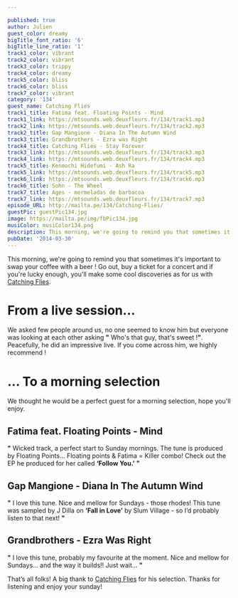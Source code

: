 ```yaml
---

published: true
author: Julien
guest_color: dreamy
bigTitle_font_ratio: '6'
bigTitle_line_ratio: '1'
track1_color: vibrant
track2_color: vibrant
track3_color: trippy
track4_color: dreamy
track5_color: bliss
track6_color: bliss
track7_color: vibrant
category: '134'
guest_name: Catching Flies
track1_title: Fatima feat. Floating Points - Mind
track1_link: https://mtsounds.web.deuxfleurs.fr/134/track1.mp3
track2_link: https://mtsounds.web.deuxfleurs.fr/134/track2.mp3
track2_title: Gap Mangione - Diana In The Autumn Wind
track3_title: Grandbrothers - Ezra was Right
track4_title: Catching Flies - Stay Forever
track3_link: https://mtsounds.web.deuxfleurs.fr/134/track3.mp3
track4_link: https://mtsounds.web.deuxfleurs.fr/134/track4.mp3
track5_title: Kenmochi Hidefumi - Ash Ra
track5_link: https://mtsounds.web.deuxfleurs.fr/134/track5.mp3
track6_link: https://mtsounds.web.deuxfleurs.fr/134/track6.mp3
track6_title: Sohn - The Wheel
track7_title: Ages - mermeladas de barbacoa
track7_link: https://mtsounds.web.deuxfleurs.fr/134/track7.mp3
episode_URL: http://mailta.pe/134/Catching-Flies/
guestPic: guestPic134.jpg
image: https://mailta.pe/img/fbPic134.jpg
musiColor: musiColor134.png
description: This morning, we're going to remind you that sometimes it's important to swap your coffee with a beer !  Go out, buy a ticket for a concert and if you're lucky enough, you'll make some cool discoveries as for us with Catching Flies.
pubDate: '2014-03-30'
---
```



This morning, we're going to remind you that sometimes it's important to swap your coffee with a beer ! 
Go out, buy a ticket for a concert and if you're lucky enough, you'll make some cool discoveries as for us with [Catching Flies](https://soundcloud.com/catchingfliesmusic "Catching Flies Soundcloud Page").

# From a live session... 
We asked few people around us, no one seemed to know him but everyone was looking at each other asking **"** Who's that guy, that's sweet !**"**.  Peacefully, he did an impressive live. If you come across him, we highly recommend ! 

# ... To a morning selection
We thought he would be a perfect guest for a morning selection, hope you'll enjoy.

## Fatima feat. Floating Points - Mind
**"** Wicked track, a perfect start to Sunday mornings. The tune is produced by Floating Points... Floating points & Fatima = Killer combo! Check out the EP he produced for her called **‘**Follow You.**’** **"** 

## Gap Mangione - Diana In The Autumn Wind
**"** I love this tune. Nice and mellow for Sundays - those rhodes! This tune was sampled by J Dilla on **‘**Fall in Love**’** by Slum Village - so I’d probably listen to that next! **"** 

## Grandbrothers - Ezra Was Right
**"** I love this tune, probably my favourite at the moment. Nice and mellow for Sundays… and the way it builds!! Just wait… **"** 


That’s all folks! A big thank to [Catching Flies](http://catchingflies.bandcamp.com/album/the-long-journey-home "Catching Flies Bandcamp Page") for his selection. Thanks for listening and enjoy your sunday!
